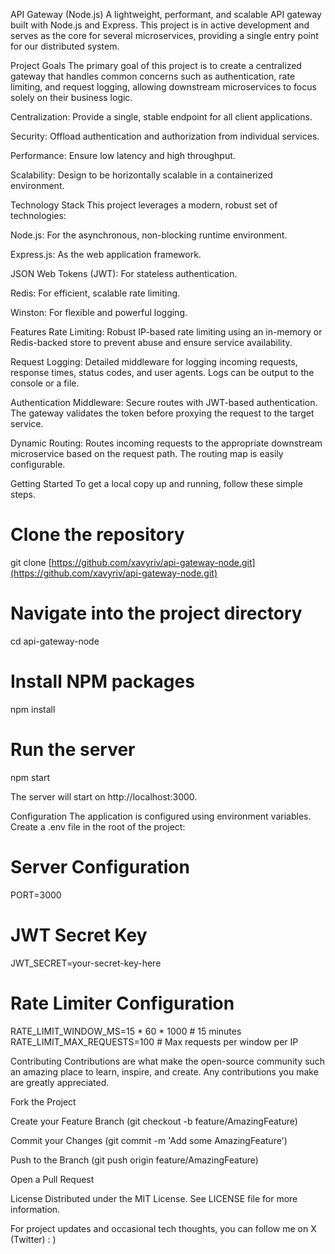 API Gateway (Node.js)
A lightweight, performant, and scalable API gateway built with Node.js and Express. This project is in active development and serves as the core for several microservices, providing a single entry point for our distributed system.

Project Goals
The primary goal of this project is to create a centralized gateway that handles common concerns such as authentication, rate limiting, and request logging, allowing downstream microservices to focus solely on their business logic.

Centralization: Provide a single, stable endpoint for all client applications.

Security: Offload authentication and authorization from individual services.

Performance: Ensure low latency and high throughput.

Scalability: Design to be horizontally scalable in a containerized environment.

Technology Stack
This project leverages a modern, robust set of technologies:

Node.js: For the asynchronous, non-blocking runtime environment.

Express.js: As the web application framework.

JSON Web Tokens (JWT): For stateless authentication.

Redis: For efficient, scalable rate limiting.

Winston: For flexible and powerful logging.

Features
Rate Limiting: Robust IP-based rate limiting using an in-memory or Redis-backed store to prevent abuse and ensure service availability.

Request Logging: Detailed middleware for logging incoming requests, response times, status codes, and user agents. Logs can be output to the console or a file.

Authentication Middleware: Secure routes with JWT-based authentication. The gateway validates the token before proxying the request to the target service.

Dynamic Routing: Routes incoming requests to the appropriate downstream microservice based on the request path. The routing map is easily configurable.

Getting Started
To get a local copy up and running, follow these simple steps.

# Clone the repository
git clone [https://github.com/xavyriv/api-gateway-node.git](https://github.com/xavyriv/api-gateway-node.git)

# Navigate into the project directory
cd api-gateway-node

# Install NPM packages
npm install

# Run the server
npm start

The server will start on http://localhost:3000.

Configuration
The application is configured using environment variables. Create a .env file in the root of the project:

# Server Configuration
PORT=3000

# JWT Secret Key
JWT_SECRET=your-secret-key-here

# Rate Limiter Configuration
RATE_LIMIT_WINDOW_MS=15 * 60 * 1000 # 15 minutes
RATE_LIMIT_MAX_REQUESTS=100 # Max requests per window per IP

Contributing
Contributions are what make the open-source community such an amazing place to learn, inspire, and create. Any contributions you make are greatly appreciated.

Fork the Project

Create your Feature Branch (git checkout -b feature/AmazingFeature)

Commit your Changes (git commit -m 'Add some AmazingFeature')

Push to the Branch (git push origin feature/AmazingFeature)

Open a Pull Request

License
Distributed under the MIT License. See LICENSE file for more information.

For project updates and occasional tech thoughts, you can follow me on X (Twitter) : )
